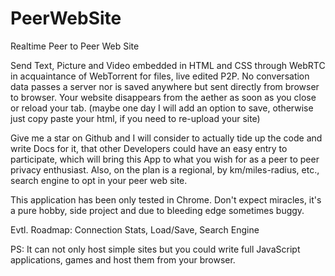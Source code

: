 # PeerWebSite
Realtime Peer to Peer Web Site

Send Text, Picture and Video embedded in HTML and CSS through WebRTC in acquaintance of WebTorrent for files, live edited P2P. No conversation data passes a server nor is saved anywhere but sent directly from browser to browser. Your website disappears from the aether as soon as you close or reload your tab. (maybe one day I will add an option to save, otherwise just copy paste your html, if you need to re-upload your site)

Give me a star on Github and I will consider to actually tide up the code and write Docs for it, that other Developers could have an easy entry to participate, which will bring this App to what you wish for as a peer to peer privacy enthusiast. Also, on the plan is a regional, by km/miles-radius, etc., search engine to opt in your peer web site.

This application has been only tested in Chrome. Don't expect miracles, it's a pure hobby, side project and due to bleeding edge sometimes buggy.

Evtl. Roadmap: Connection Stats, Load/Save, Search Engine

PS: It can not only host simple sites but you could write full JavaScript applications, games and host them from your browser.